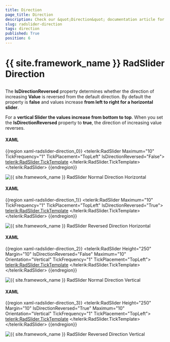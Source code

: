 ```yaml
---
title: Direction
page_title: Direction
description: Check our &quot;Direction&quot; documentation article for the RadSlider {{ site.framework_name }} control.
slug: radslider-direction
tags: direction
published: True
position: 6
---
```


# {{ site.framework_name }} RadSlider Direction



## 

The __IsDirectionReversed__ property determines whether the direction of increasing __Value__ is reversed from the default direction. By default the property is __false__ and values increase __from left to right for a horizontal slider__. 
        

For a __vertical Slider the values increase from bottom to top__. When you set the __IsDirectionReversed__ property to __true__, the direction of increasing value reverses.

#### __XAML__

{{region xaml-radslider-direction_0}}
	<telerik:RadSlider Maximum="10" TickFrequency="1" TickPlacement="TopLeft" IsDirectionReversed="False">
	    <telerik:RadSlider.TickTemplate>
	        <DataTemplate>
	            <Grid>
	                <TextBlock Text="{Binding}" FontSize="11" />
	            </Grid>
	        </DataTemplate>
	    </telerik:RadSlider.TickTemplate>
	</telerik:RadSlider>
{{endregion}}

![{{ site.framework_name }} RadSlider Normal Direction Horizontal](images/radslider_features_normal_horizontal.png)

#### __XAML__

{{region xaml-radslider-direction_1}}
	<telerik:RadSlider Maximum="10" TickFrequency="1" TickPlacement="TopLeft" IsDirectionReversed="True">
	    <telerik:RadSlider.TickTemplate>
	        <DataTemplate>
	            <Grid>
	                <TextBlock Text="{Binding}" FontSize="11" />
	            </Grid>
	        </DataTemplate>
	    </telerik:RadSlider.TickTemplate>
	</telerik:RadSlider>
{{endregion}}

![{{ site.framework_name }} RadSlider Reversed Direction Horizontal](images/radslider_features_reversed_horizontal.png)

#### __XAML__

{{region xaml-radslider-direction_2}}
	<telerik:RadSlider Height="250" 
	           Margin="10"
	           IsDirectionReversed="False"
	           Maximum="10"
	           Orientation="Vertical"
	           TickFrequency="1"
	           TickPlacement="TopLeft">
	    <telerik:RadSlider.TickTemplate>
	        <DataTemplate>
	            <Grid>
	                <TextBlock FontSize="11" Text="{Binding}" />
	            </Grid>
	        </DataTemplate>
	    </telerik:RadSlider.TickTemplate>
	</telerik:RadSlider>
{{endregion}}

![{{ site.framework_name }} RadSlider Normal Direction Vertical](images/radslider_features_normal_vertical.png)

#### __XAML__

{{region xaml-radslider-direction_3}}
	<telerik:RadSlider Height="250" 
	           Margin="10"
	           IsDirectionReversed="True"
	           Maximum="10"
	           Orientation="Vertical"
	           TickFrequency="1"
	           TickPlacement="TopLeft">
	    <telerik:RadSlider.TickTemplate>
	        <DataTemplate>
	            <Grid>
	                <TextBlock FontSize="11" Text="{Binding}" />
	            </Grid>
	        </DataTemplate>
	    </telerik:RadSlider.TickTemplate>
	</telerik:RadSlider>
{{endregion}}

![{{ site.framework_name }} RadSlider Reversed Direction Vertical](images/radslider_features_reversed_vertical.png)
